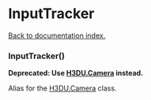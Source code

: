 # InputTracker

[Back to documentation index.](index.md)

### InputTracker() <a id='InputTracker'></a>

<b>Deprecated: Use <a href="H3DU.Camera.md">H3DU.Camera</a> instead.</b>

Alias for the <a href="H3DU.Camera.md">H3DU.Camera</a> class.

